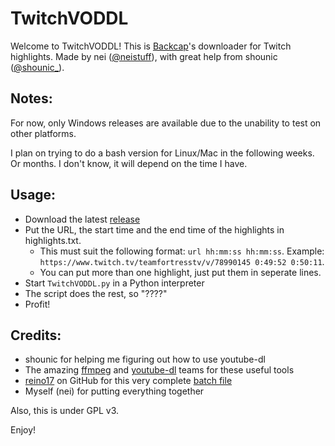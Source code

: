 # TwitchVODDL

Welcome to TwitchVODDL! This is [Backcap](https://www.youtube.com/c/backcap)'s downloader for Twitch highlights.
Made by nei ([@neistuff](https://twitter.com/neistuff)), with great help from shounic ([@shounic_](https://twitter.com/shounic_)).

## Notes:

For now, only Windows releases are available due to the unability to test on other platforms.

I plan on trying to do a bash version for Linux/Mac in the following weeks. Or months. I don't know, it will depend on the time I have.

## Usage:

* Download the latest [release](https://github.com/neistuff/TwitchVODDL/releases)
* Put the URL, the start time and the end time of the highlights in highlights.txt.
	* This must suit the following format: `url hh:mm:ss hh:mm:ss`. Example: `https://www.twitch.tv/teamfortresstv/v/78990145 0:49:52 0:50:11`.
	* You can put more than one highlight, just put them in seperate lines.
* Start `TwitchVODDL.py` in a Python interpreter
* The script does the rest, so "????"
* Profit!

## Credits:

* shounic for helping me figuring out how to use youtube-dl
* The amazing [ffmpeg](ffmpeg.org) and [youtube-dl](https://github.com/rg3/youtube-dl/) teams for these useful tools
* [reino17](https://github.com/reino17/) on GitHub for this very complete [batch file](https://github.com/rg3/youtube-dl/issues/4821#issuecomment-97564929)
* Myself (nei) for putting everything together

Also, this is under GPL v3.

Enjoy!